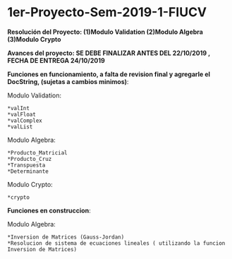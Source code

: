 # 1er-Proyecto-Sem-2019-1-FIUCV
**Resolución del Proyecto:   (1)Modulo Validation      (2)Modulo Algebra       (3)Modulo Crypto**

**Avances del proyecto: SE DEBE FINALIZAR ANTES DEL 22/10/2019 , FECHA DE ENTREGA 24/10/2019**

**Funciones en funcionamiento, a falta de revision final y agregarle el DocString, (sujetas a cambios minimos)**:

  Modulo Validation:

    *valInt
    *valFloat
    *valComplex
    *valList
    
  Modulo Algebra:

    *Producto_Matricial
    *Producto_Cruz
    *Transpuesta
    *Determinante
    
  Modulo Crypto:

    *crypto

**Funciones en construccion**:

  Modulo Algebra:

    *Inversion de Matrices (Gauss-Jordan)
    *Resolucion de sistema de ecuaciones lineales ( utilizando la funcion Inversion de Matrices)
